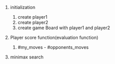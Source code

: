 1. initialization
	1) create player1
	2) create player2
	3) create game Board with player1 and player2

2. Player score function(evaluation function)
	1) #my_moves - #opponents_moves

3. minimax search

